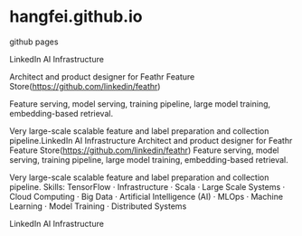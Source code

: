 hangfei.github.io
=================

github pages


LinkedIn AI Infrastructure

Architect and product designer for Feathr Feature Store(https://github.com/linkedin/feathr)

Feature serving, model serving, training pipeline, large model training, embedding-based retrieval. 

Very large-scale scalable feature and label preparation and collection pipeline.LinkedIn AI Infrastructure Architect and product designer for Feathr Feature Store(https://github.com/linkedin/feathr) Feature serving, model serving, training pipeline, large model training, embedding-based retrieval. 

Very large-scale scalable feature and label preparation and collection pipeline.
Skills: 
TensorFlow · Infrastructure · Scala · Large Scale Systems · Cloud Computing · Big Data · Artificial Intelligence (AI) · MLOps · Machine Learning · Model Training · Distributed Systems

LinkedIn AI Infrastructure



